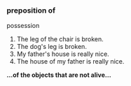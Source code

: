 ### preposition of
possession

1. The leg of the chair is broken.
2. The dog's leg is broken.
3. My father's house is really nice.
4. The house of my father is really nice.

**...of the objects that are not alive...**
